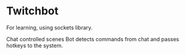 # Twitchbot
For learning, using sockets library.



Chat controlled scenes
Bot detects commands from chat and passes hotkeys to the system.
